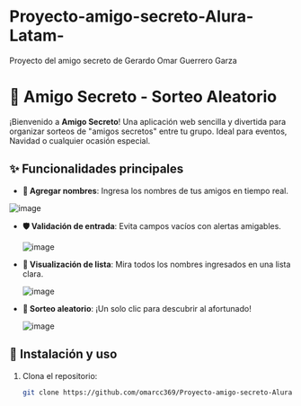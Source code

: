 # Proyecto-amigo-secreto-Alura-Latam-
Proyecto del amigo secreto de Gerardo Omar Guerrero Garza

# 🎄 Amigo Secreto - Sorteo Aleatorio

¡Bienvenido a **Amigo Secreto**! Una aplicación web sencilla y divertida para organizar sorteos de "amigos secretos" entre tu grupo. Ideal para eventos, Navidad o cualquier ocasión especial.

## ✨ Funcionalidades principales

- **📝 Agregar nombres**: Ingresa los nombres de tus amigos en tiempo real.
  
 ![image](https://github.com/user-attachments/assets/e20e5882-0b8b-4be5-b5e4-318776b67dfe)

- **🛡️ Validación de entrada**: Evita campos vacíos con alertas amigables.

  ![image](https://github.com/user-attachments/assets/f4868b21-cbb6-42af-837d-ba87bc29e8b4)

- **👀 Visualización de lista**: Mira todos los nombres ingresados en una lista clara.

  ![image](https://github.com/user-attachments/assets/4832366f-edfb-4fb5-9b29-45b38eb61dab)

- **🎲 Sorteo aleatorio**: ¡Un solo clic para descubrir al afortunado!

  ![image](https://github.com/user-attachments/assets/b2348cd5-de83-4070-84fc-a280861c36e1)


## 🚀 Instalación y uso
1. Clona el repositorio:
   ```bash
   git clone https://github.com/omarcc369/Proyecto-amigo-secreto-Alura-Latam-.git
   
